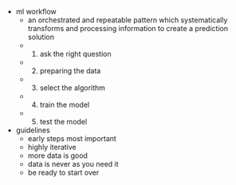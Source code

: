 - ml workflow
    - an orchestrated and repeatable pattern which systematically transforms and processing information to create a prediction solution
    - 1. ask the right question
    - 2. preparing the data
    - 3. select the algorithm
    - 4. train the model
    - 5. test the model
- guidelines
    - early steps most important
    - highly iterative
    - more data is good
    - data is never as you need it
    - be ready to start over


